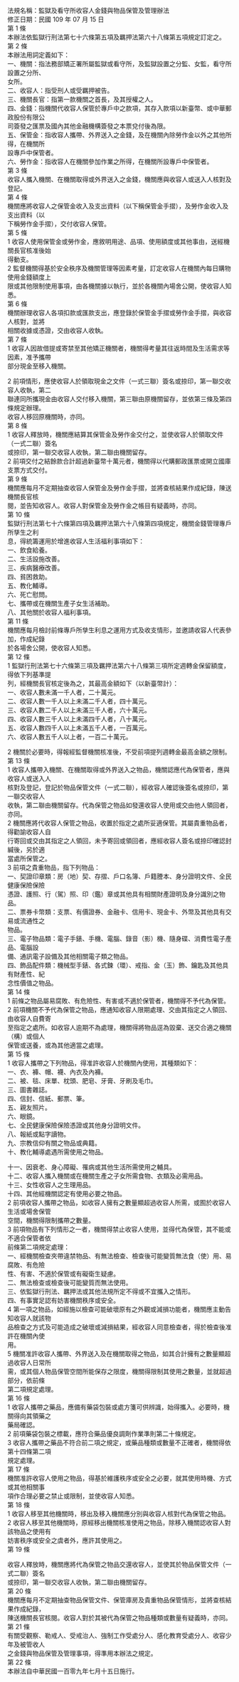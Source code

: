 法規名稱：監獄及看守所收容人金錢與物品保管及管理辦法  
修正日期：民國 109 年 07 月 15 日  
第 1 條  
本辦法依監獄行刑法第七十六條第五項及羈押法第六十八條第五項規定訂定之。  
第 2 條  
本辦法用詞定義如下：  
一、機關：指法務部矯正署所屬監獄或看守所，及監獄設置之分監、女監，看守所設置之分所、  
女所。  
二、收容人：指受刑人或受羈押被告。  
三、機關長官：指第一款機關之首長，及其授權之人。  
四、金錢：指機關代收容人保管於專戶中之款項，其存入款項以新臺幣、或中華郵政股份有限公  
司簽發之匯票及國內其他金融機構簽發之本票兌付後為限。  
五、保管金：指收容人攜帶、外界送入之金錢，及在機關內除勞作金以外之其他所得，在機關所  
設專戶中保管者。  
六、勞作金：指收容人在機關參加作業之所得，在機關所設專戶中保管者。  
第 3 條  
收容人攜入機關、在機關取得或外界送入之金錢，機關應與收容人或送入人核對及登記。  
第 4 條  
機關應將收容人之保管金收入及支出資料（以下稱保管金手摺），及勞作金收入及支出資料（以  
下稱勞作金手摺），交付收容人保管。  
第 5 條  
1 收容人使用保管金或勞作金，應敘明用途、品項、使用額度或其他事由，送經機關長官核准後始  
得動支。  
2 監督機關得基於安全秩序及機關管理等因素考量，訂定收容人在機關內每日購物使用金錢額度上  
限或其他限制使用事項，由各機關據以執行，並於各機關內場舍公開，使收容人知悉。  
第 6 條  
機關辦理收容人各項扣款或匯款支出，應登錄於保管金手摺或勞作金手摺，與收容人核對，並將  
相關收據或憑證，交由收容人收執。  
第 7 條  
1 收容人因故借提或寄禁至其他矯正機關者，機關得考量其往返時間及生活需求等因素，准予攜帶  
部分現金至移入機關。  


2 前項情形，應使收容人於領取現金之文件（一式三聯）簽名或捺印，第一聯交收容人收執，第二  
聯連同所攜現金由收容人交付移入機關，第三聯由原機關留存，並依第三條及第四條規定辦理。  
收容人移回原機關時，亦同。  
第 8 條  
1 收容人釋放時，機關應結算其保管金及勞作金交付之，並使收容人於領取文件（一式二聯）簽名  
或捺印，第一聯交收容人收執，第二聯由機關留存。  
2 前項交付之結餘款合計超過新臺幣十萬元者，機關得以代購郵政匯票或開立國庫支票方式交付。  
第 9 條  
機關應每月不定期抽查收容人保管金及勞作金手摺，並將查核結果作成紀錄，陳送機關長官核  
閱，並告知收容人。收容人對保管金及勞作金之帳目有疑義時，亦同。  
第 10 條  
監獄行刑法第七十六條第四項及羈押法第六十八條第四項規定，機關金錢管理專戶所孳生之利  
息，得統籌運用於增進收容人生活福利事項如下：  
一、飲食給養。  
二、生活設施改善。  
三、疾病醫療改善。  
四、貧困救助。  
五、教化輔導。  
六、死亡慰問。  
七、攜帶或在機關生產子女生活補助。  
八、其他關於收容人福利事項。  
第 11 條  
機關應每月檢討前條專戶所孳生利息之運用方式及收支情形，並邀請收容人代表參加，作成紀錄  
於各場舍公開，使收容人知悉。  
第 12 條  
1 監獄行刑法第七十六條第三項及羈押法第六十八條第三項所定週轉金保留額度，得依下列基準提  
列，經機關長官核定後為之，其最高金額如下（以新臺幣計）：  
一、收容人數未滿一千人者，二十萬元。  
二、收容人數一千人以上未滿二千人者，四十萬元。  
三、收容人數二千人以上未滿三千人者，六十萬元。  
四、收容人數三千人以上未滿四千人者，八十萬元。  
五、收容人數四千人以上未滿五千人者，一百萬元。  
六、收容人數五千人以上者，一百二十萬元。  


2 機關於必要時，得報經監督機關核准後，不受前項提列週轉金最高金額之限制。  
第 13 條  
1 收容人攜帶入機關、在機關取得或外界送入之物品，機關認應代為保管者，應與收容人或送入人  
核對及登記，登記於物品保管文件（一式二聯），經收容人確認後簽名或捺印，第一聯交收容人  
收執，第二聯由機關留存。代為保管之物品如發還收容人使用或交由他人領回者，亦同。  
2 機關應將代收容人保管之物品，收置於指定之處所妥適保管。其屬貴重物品者，得勸諭收容人自  
行寄回或交由其指定之人領回，未予寄回或領回者，應經收容人簽名或捺印確認封緘後，另於適  
當處所保管之。  
3 前項之貴重物品，指下列物品：  
一、契證印章類：房（地）契、存摺、戶口名簿、戶籍謄本、身分證明文件、全民健康保險保險  
憑證、護照、行（駕）照、印（鑑）章或其他具有相關財產證明及身分識別之物品。  
二、票券卡幣類：支票、有價證券、金融卡、信用卡、現金卡、外幣及其他具有交易或流通性之  
物品。  
三、電子物品類：電子手錶、手機、電腦、錄音（影）機、隨身碟、消費性電子產品、電腦設  
備、通訊電子設備及其他相關電子類之物品。  
四、飾品配件類：機械型手錶、各式鍊（環）、戒指、金（玉）飾、鑰匙及其他具有財產性、紀  
念性價值之物品。  
第 14 條  
1 前條之物品屬易腐敗、有危險性、有害或不適於保管者，機關得不予代為保管。  
2 前項機關不予代為保管之物品，應通知收容人限期處理、交由其指定之人領回、由收容人自費寄  
至指定之處所。如收容人逾期不為處理，機關得將物品逕為毀棄、送交合適之機關（構）或個人  
保管或送養，或為其他適當之處理。  
第 15 條  
1 收容人攜帶之下列物品，得准許收容人於機關內使用，其種類如下：  
一、衣、褲、帽、襪、內衣及內褲。  
二、被、毯、床單、枕頭、肥皂、牙膏、牙刷及毛巾。  
三、圖書雜誌。  
四、信封、信紙、郵票、筆。  
五、親友照片。  
六、眼鏡。  
七、全民健康保險保險憑證或其他身分證明文件。  
八、報紙或點字讀物。  
九、宗教信仰有關之物品或典籍。  
十、教化輔導處遇所需使用之物品。  


十一、因衰老、身心障礙、罹病或其他生活所需使用之輔具。  
十二、收容人攜入機關或在機關生產之子女所需食物、衣類及必需用品。  
十三、女性收容人之生理用品。  
十四、其他經機關認定有使用必要之物品。  
2 前項收容人攜帶之物品，如收容人擁有之數量顯超過收容人所需，或囿於收容人生活或場舍保管  
空間，機關得限制攜帶之數量。  
3 前項物品有下列情形之一者，機關得禁止收容人使用，並得代為保管，其不能或不適合保管者依  
前條第二項規定處理：  
一、經機關檢查夾帶違禁物品、有無法檢查、檢查後可能變質無法食（使）用、易腐敗、有危險  
性、有害、不適於保管或有礙衛生疑慮。  
二、無法檢查或檢查後可能變質而無法使用。  
三、依監獄行刑法、羈押法或其他法規所定不得或不宜攜入之情形。  
四、有事實足認有妨害機關秩序或安全。  
4 第一項之物品，如經施以檢查可能破壞原有之外觀或減損功能者，機關應主動告知收容人就該物  
品檢查之方式及可能造成之破壞或減損結果，經收容人同意檢查者，得於檢查後准許在機關內使  
用。  
5 機關准許收容人攜帶、外界送入及在機關取得之物品，如其合計擁有之數量顯超過收容人日常所  
需，或其個人物品保管空間所能保存之限度，機關得限制其使用之數量，並就超過部分，依前條  
第二項規定處理。  
第 16 條  
1 收容人攜帶之藥品，應備有藥袋包裝或處方箋可供辨識，始得攜入。必要時，機關得向其領藥之  
藥局確認。  
2 前項藥袋包裝之標載，應符合藥品優良調劑作業準則第二十條規定。  
3 收容人攜帶之藥品不符合前二項之規定，或藥品種類或數量不正確者，機關得依第十四條第二項  
規定處理。  
第 17 條  
機關准許收容人使用之物品，得基於維護秩序或安全之必要，就其使用時機、方式或其他相關事  
項作合理必要之禁止或限制，並使收容人知悉。  
第 18 條  
1 收容人移至其他機關時，移出及移入機關應分別與收容人核對代為保管之物品。  
2 收容人移至其他機關時，原經移出機關核准使用之物品，除移入機關認收容人對該物品之使用有  
妨害秩序或安全之虞者外，應許其使用之。  
第 19 條  


收容人釋放時，機關應將代為保管之物品交還收容人，並使其於物品保管文件（一式二聯）簽名  
或捺印，第一聯交收容人收執，第二聯由機關留存。  
第 20 條  
機關應每月不定期抽查物品保管文件、保管庫房及貴重物品保管情形，並將查核結果作成紀錄，  
陳送機關長官核閱。收容人對於其被代為保管之物品種類或數量有疑義時，亦同。  
第 21 條  
有關受觀察、勒戒人、受戒治人、強制工作受處分人、感化教育受處分人、收容少年及被管收人  
之金錢與物品保管及管理事項，得準用本辦法之規定。  
第 22 條  
本辦法自中華民國一百零九年七月十五日施行。  


